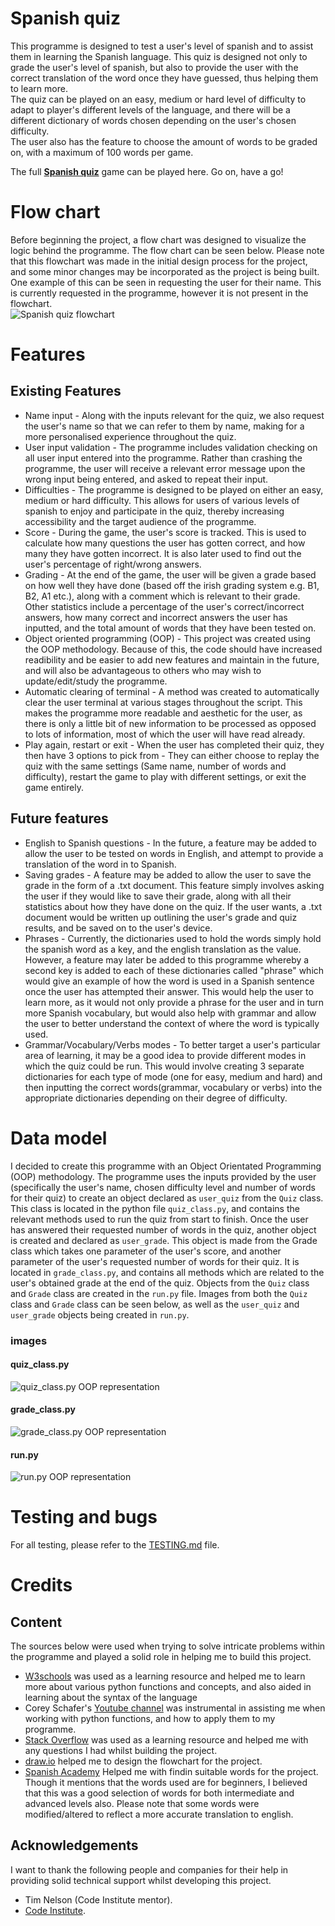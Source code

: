 # Spanish quiz
This programme is designed to test a user's level of spanish and to assist them in learning the Spanish language. This quiz is designed not only to grade the user's level of spanish, but also to provide the user with the correct translation of the word once they have guessed, thus helping them to learn more.  
The quiz can be played on an easy, medium or hard level of difficulty to adapt to player's different levels of the language, and there will be a different dictionary of words chosen depending on the user's chosen difficulty.  
The user also has the feature to choose the amount of words to be graded on, with a maximum of 100 words per game.  

The full **[Spanish quiz](https://spanish-quiz.herokuapp.com/)** game can be played here. Go on, have a go!
# Flow chart
Before beginning the project, a flow chart was designed to visualize the logic behind the programme. The flow chart can be seen below. Please note that this flowchart was made in the initial design process for the project, and some minor changes may be incorporated as the project is being built. One example of this can be seen in requesting the user for their name. This is currently requested in the programme, however it is not present in the flowchart.  
![Spanish quiz flowchart](assets/flow-charts/flowcharts/spanish-quiz-flowchart.drawio.png "Spanish quiz flowchart")

# Features
## Existing Features
 - Name input - Along with the inputs relevant for the quiz, we also request the user's name so that we can refer to them by name, making for a more personalised experience throughout the quiz.
 - User input validation - The programme includes validation checking on all user input entered into the programme. Rather than crashing the programme, the user will receive a relevant error message upon the wrong input being entered, and asked to repeat their input.
 - Difficulties - The programme is designed to be played on either an easy, medium or hard difficulty. This allows for users of various levels of spanish to enjoy and participate in the quiz, thereby increasing accessibility and the target audience of the programme.
 - Score - During the game, the user's score is tracked. This is used to calculate how many questions the user has gotten correct, and how many they have gotten incorrect. It is also later used to find out the user's percentage of right/wrong answers.
 - Grading - At the end of the game, the user will be given a grade based on how well they have done (based off the irish grading system e.g. B1, B2, A1 etc.), along with a comment which is relevant to their grade. Other statistics include a percentage of the user's correct/incorrect answers, how many correct and incorrect answers the user has inputted, and the total amount of words that they have been tested on.
 - Object oriented programming (OOP) - This project was created using the OOP methodology. Because of this, the code should have increased readibility and be easier to add new features and maintain in the future, and will also be advantageous to others who may wish to update/edit/study the programme.
 - Automatic clearing of terminal - A method was created to automatically clear the user terminal at various stages throughout the script. This makes the programme more readable and aesthetic for the user, as there is only a little bit of new information to be processed as opposed to lots of information, most of which the user will have read already.
 - Play again, restart or exit - When the user has completed their quiz, they then have 3 options to pick from - They can either choose to replay the quiz with the same settings (Same name, number of words and difficulty), restart the game to play with different settings, or exit the game entirely.
## Future features
 - English to Spanish questions - In the future, a feature may be added to allow the user to be tested on words in English, and attempt to provide a translation of the word in to Spanish.
 - Saving grades - A feature may be added to allow the user to save the grade in the form of a .txt document. This feature simply involves asking the user if they would like to save their grade, along with all their statistics about how they have done on the quiz. If the user wants, a .txt document would be written up outlining the user's grade and quiz results, and be saved on to the user's device.
 - Phrases - Currently, the dictionaries used to hold the words simply hold the spanish word as a key, and the english translation as the value. However, a feature may later be added to this programme whereby a second key is added to each of these dictionaries called "phrase" which would give an example of how the word is used in a Spanish sentence once the user has attempted their answer. This would help the user to learn more, as it would not only provide a phrase for the user and in turn more Spanish vocabulary, but would also help with grammar and allow the user to better understand the context of where the word is typically used.
 - Grammar/Vocabulary/Verbs modes - To better target a user's particular area of learning, it may be a good idea to provide different modes in which the quiz could be run. This would involve creating 3 separate dictionaries for each type of mode (one for easy, medium and hard) and then inputting the correct words(grammar, vocabulary or verbs) into the appropriate dictionaries depending on their degree of difficulty.

<!-- Data model -->
# Data model
I decided to create this programme with an Object Orientated Programming (OOP) methodology. The programme uses the inputs provided by the user (specifically the user's name, chosen difficulty level and number of words for their quiz) to create an object declared as ```user_quiz``` from the ```Quiz``` class. This class is located in the python file ```quiz_class.py```, and contains the relevant methods used to run the quiz from start to finish. Once the user has answered their requested number of words in the quiz, another object is created and declared as ```user_grade```. This object is made from the Grade class which takes one parameter of the user's score, and another parameter of the user's requested number of words for their quiz. It is located in ```grade_class.py```, and contains all methods which are related to the user's obtained grade at the end of the quiz. Objects from the ```Quiz``` class and ```Grade``` class are created in the ```run.py``` file. Images from both the ```Quiz``` class and ```Grade``` class can be seen below, as well as the ```user_quiz``` and ```user_grade``` objects being created in ```run.py```.
### images
#### quiz_class.py
![quiz_class.py OOP representation](assets/code-images/quiz_class.py-object-oriented-programming-representation.png "quiz_class.py OOP representation")  
#### grade_class.py
![grade_class.py OOP representation](assets/code-images/grade_class.py-object-oriented-programming-representation.png "grade_class.py OOP representation")  
#### run.py
![run.py OOP representation](assets/code-images/run.py-object-oriented-programming-representation.png "run.py.py OOP representation")
<!-- Local deployment - mention  -->
# Testing and bugs
For all testing, please refer to the [TESTING.md](TESTING.md) file.

# Credits
## Content
The sources below were used when trying to solve intricate problems within the programme and played a solid role in helping me to build this project.
  - [W3schools](https://www.w3schools.com/) was used as a learning resource and helped me to learn more about various python functions and concepts, and also aided in learning about the syntax of the language
  - Corey Schafer's [Youtube channel](https://www.youtube.com/channel/UCCezIgC97PvUuR4_gbFUs5g) was instrumental in assisting me when working with python functions, and how to apply them to my programme.
  - [Stack Overflow](https://stackoverflow.com/) was used as a learning resource and helped me with any questions I had whilst building the project.
  - [draw.io](https://drawio-app.com/) helped me to design the flowchart for the project.
  - [Spanish Academy](https://www.spanish.academy/blog/1000-most-common-spanish-words-for-beginners/) Helped me with findin suitable words for the project. Though it mentions that the words used are for beginners, I believed that this was a good selection of words for both intermediate and advanced levels also. Please note that some words were modified/altered to reflect a more accurate translation to english.

## Acknowledgements
I want to thank the following people and companies for their help in providing solid technical support whilst developing this project.
  - Tim Nelson (Code Institute mentor).
  - [Code Institute](https://codeinstitute.net/ie/).
<!-- ![CI logo](https://codeinstitute.s3.amazonaws.com/fullstack/ci_logo_small.png)

Welcome Conor,

This is the Code Institute student template for deploying your third portfolio project, the Python command-line project. The last update to this file was: **August 17, 2021**

## Reminders

* Your code must be placed in the `run.py` file
* Your dependencies must be placed in the `requirements.txt` file
* Do not edit any of the other files or your code may not deploy properly

## Creating the Heroku app

When you create the app, you will need to add two buildpacks from the _Settings_ tab. The ordering is as follows:

1. `heroku/python`
2. `heroku/nodejs`

You must then create a _Config Var_ called `PORT`. Set this to `8000`

If you have credentials, such as in the Love Sandwiches project, you must create another _Config Var_ called `CREDS` and paste the JSON into the value field.

Connect your GitHub repository and deploy as normal.

## Constraints

The deployment terminal is set to 80 columns by 24 rows. That means that each line of text needs to be 80 characters or less otherwise it will be wrapped onto a second line.

-----
Happy coding! -->